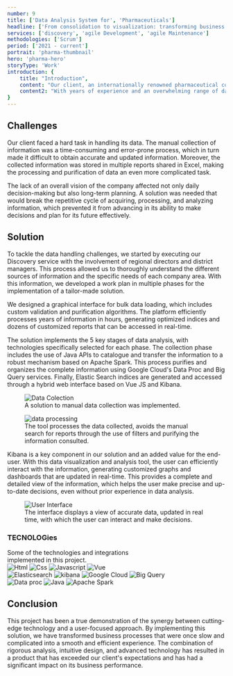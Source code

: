 ```yaml
---
number: 9
title: ['Data Analysis System for', 'Pharmaceuticals']
headline: ['From consolidation to visualization: transforming business', 'processes with cutting-edge technology.']
services: ['discovery', 'agile Development', 'agile Maintenance']
methodologies: ['Scrum']
period: ['2021 - current']
portrait: 'pharma-thumbnail'
hero: 'pharma-hero'
storyType: 'Work'
introduction: {
    title: "Introduction",
    content: "Our client, an internationally renowned pharmaceutical company with a strong presence in Mexico, Colombia, and Central America, faced a crucial challenge: to ensure the availability of reliable and up-to-date information in real-time for making strategic decisions and operating effectively.",
    content2: "With years of experience and an overwhelming range of data sources, the challenge of consolidating, processing, and analyzing information in a format accessible to all key areas had become more challenging over time."
}
---
```


<div>
    <h2>Challenges</h2>
    <p>Our client faced a hard task in handling its data. The manual collection of information was a time-consuming and error-prone process, which in turn made it difficult to obtain accurate and updated information. Moreover, the collected information was stored in multiple reports shared in Excel, making the processing and purification of data an even more complicated task.</p>
    <p>The lack of an overall vision of the company affected not only daily decision-making but also long-term planning. A solution was needed that would break the repetitive cycle of acquiring, processing, and analyzing information, which prevented it from advancing in its ability to make decisions and plan for its future effectively.</p>
</div>
<div>
    <h2>Solution</h2>
    <p>To tackle the data handling challenges, we started by executing our Discovery service with the involvement of regional directors and district managers. This process allowed us to thoroughly understand the different sources of information and the specific needs of each company area. With this information, we developed a work plan in multiple phases for the implementation of a tailor-made solution.</p>
    <p>We designed a graphical interface for bulk data loading, which includes custom validation and purification algorithms. The platform efficiently processes years of information in hours, generating optimized indices and dozens of customized reports that can be accessed in real-time.</p>
    <div class="story_story__mainContent__2cGrid__aNFn8">
        <div>
            <p>The solution implements the 5 key stages of data analysis, with technologies specifically selected for each phase. The collection phase includes the use of Java APIs to catalogue and transfer the information to a robust mechanism based on Apache Spark. This process purifies and organizes the complete information using Google Cloud's Data Proc and Big Query services. Finally, Elastic Search indices are generated and accessed through a hybrid web interface based on Vue JS and Kibana.</p>
        </div>
        <figure>
            <img loading="lazy" src="/work/pharma-figure1.jpg" alt="Data Colection"/>
            <figcaption class="story_story__mainContent__gridCaption__8kiY6 story_story__mainContent__caption__IQRnS">A solution to manual data collection was implemented.</figcaption>
        </figure>  
    </div>
</div>
<div>
    <figure>
        <img loading="lazy" src="/work/pharma-figure2.jpg" alt="data processing"/>
        <figcaption class="story_story__mainContent__caption__IQRnS">The tool processes the data collected, avoids the manual search for reports through the use of filters and purifying the information consulted.</figcaption>
    </figure>    
</div>
<div>
    <p>Kibana is a key component in our solution and an added value for the end-user. With this data visualization and analysis tool, the user can efficiently interact with the information, generating customized graphs and dashboards that are updated in real-time. This provides a complete and detailed view of the information, which helps the user make precise and up-to-date decisions, even without prior experience in data analysis.</p>
</div>
<div>
    <figure>
        <img loading="lazy" src="/work/pharma-figure3.jpg" alt="User Interface"/>
        <figcaption class="story_story__mainContent__caption__IQRnS">The interface displays a view of accurate data, updated in real time, with which the user can interact and make decisions.</figcaption>
    </figure>    
</div>
<div class="story_story__mainContent__technologies__v5XXm">
    <div>
        <h3>TECNOLOGies</h3>
        <span>Some of the technologies and integrations<br/>implemented in this project.</span>
    </div>   
    <div class="story_story__mainContent__technologies__images__6NSg5">
        <div>
            <img loading="lazy" alt="Html" src="/technologies/html.svg"/>
            <img loading="lazy" alt="Css" src="/technologies/css.svg"/>
            <img loading="lazy" alt="Javascript" src="/technologies/javascript.svg"/>
            <img loading="lazy" alt="Vue" src="/technologies/vue.svg"/>
        </div>
        <div>
            <img loading="lazy" alt="Elasticsearch" src="/technologies/elasticsearch.svg"/>
            <img loading="lazy" alt="kibana" src="/technologies/kibana.svg"/>
            <img loading="lazy" alt="Google Cloud" src="/technologies/gcloud.svg"/>
            <img loading="lazy" alt="Big Query" src="/technologies/bigquery.svg"/>
        </div>
        <div>
            <img loading="lazy" alt="Data proc" src="/technologies/data-proc.svg"/>    
            <img loading="lazy" alt="Java" src="/technologies/java.svg"/> 
            <img loading="lazy" alt="Apache Spark" src="/technologies/apache-spark.svg" class="story_story__mainContent__technologies__images__large__KxVD1"/>   
        </div>
    </div>     
</div>
<div>
    <h2>Conclusion</h2>
    <p>This project has been a true demonstration of the synergy between cutting-edge technology and a user-focused approach. By implementing this solution, we have transformed business processes that were once slow and complicated into a smooth and efficient experience. The combination of rigorous analysis, intuitive design, and advanced technology has resulted in a product that has exceeded our client's expectations and has had a significant impact on its business performance.</p>
</div>